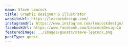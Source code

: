 ```yaml
---
name: Steve Leacock
title: Graphic designer & illustrator
websiteUrl: https://leacockdesign.com/
instagramUrl: https://www.instagram.com/leacockdesign/
facebookUrl: https://www.facebook.com/LeacockDesignCo
featuredImage: ../images/guests/steve-leacock.png
postType: guest
---
```

